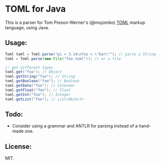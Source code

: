 TOML for Java
===
This is a parser for Tom Preson-Werner's (@mojombo) [TOML](https://raw.github.com/mojombo/toml/) markup language, using Java.

Usage:
----
```java
Toml toml = Toml.parse("pi = 3.14\nfoo = \"bar\""); // parse a String
toml = Toml.parse(new File("foo.toml")); // or a file

// get different types
toml.get("foo"); // Object
toml.getString("foo"); // String
toml.getBoolean("foo"); // Boolean
toml.getDate("foo"); // Calendar
toml.getFloat("foo"); // Float
toml.getInt("foo"); // Integer
toml.getList("foo"); // List<Object>
```

Todo:
-----

* Consider using a grammar and ANTLR for parsing instead of a hand-made one.

License:
-----
MIT.
